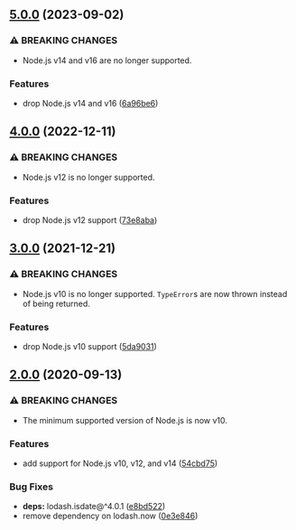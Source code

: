 ## [5.0.0](https://github.com/kenany/birth-by-age-at-date/compare/4.0.0...5.0.0) (2023-09-02)


### ⚠ BREAKING CHANGES

* Node.js v14 and v16 are no longer supported.

### Features

* drop Node.js v14 and v16 ([6a96be6](https://github.com/kenany/birth-by-age-at-date/commit/6a96be67289e3b85f87fdd57c88375d737dc65c3))

## [4.0.0](https://github.com/KenanY/birth-by-age-at-date/compare/3.0.0...4.0.0) (2022-12-11)


### ⚠ BREAKING CHANGES

* Node.js v12 is no longer supported.

### Features

* drop Node.js v12 support ([73e8aba](https://github.com/KenanY/birth-by-age-at-date/commit/73e8abab2fcae41a27d715e01dbe2ad1fb39ebd7))

## [3.0.0](https://github.com/KenanY/birth-by-age-at-date/compare/2.0.0...3.0.0) (2021-12-21)


### ⚠ BREAKING CHANGES

* Node.js v10 is no longer supported. `TypeError`s are
now thrown instead of being returned.

### Features

* drop Node.js v10 support ([5da9031](https://github.com/KenanY/birth-by-age-at-date/commit/5da90312dedecc5521dd8dcd044820d3c50c1a3b))

## [2.0.0](https://github.com/KenanY/birth-by-age-at-date/compare/1.0.7...2.0.0) (2020-09-13)


### ⚠ BREAKING CHANGES

* The minimum supported version of Node.js is now v10.

### Features

* add support for Node.js v10, v12, and v14 ([54cbd75](https://github.com/KenanY/birth-by-age-at-date/commit/54cbd7534441f3cc00e013fa1d64946c5ed988c2))


### Bug Fixes

* **deps:** lodash.isdate@^4.0.1 ([e8bd522](https://github.com/KenanY/birth-by-age-at-date/commit/e8bd52287e8b063d071339f2e19d8753c587eb31))
* remove dependency on lodash.now ([0e3e846](https://github.com/KenanY/birth-by-age-at-date/commit/0e3e846dbdd85a96b839da2cac1da3a5ead49543))
